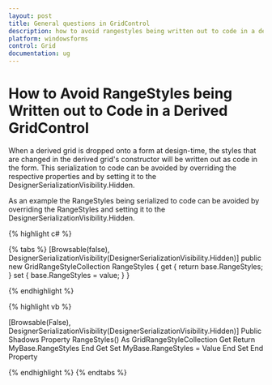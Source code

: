 ```yaml
---
layout: post
title: General questions in GridControl
description: how to avoid rangestyles being written out to code in a derived gridcontrol
platform: windowsforms
control: Grid
documentation: ug
---
```


# How to Avoid RangeStyles being Written out to Code in a Derived GridControl

When a derived grid is dropped onto a form at design-time, the styles that are changed in the derived grid's constructor will be written out as code in the form. This serialization to code can be avoided by overriding the respective properties and by setting it to the DesignerSerializationVisibility.Hidden.

As an example the RangeStyles being serialized to code can be avoided by overriding the RangeStyles and setting it to the DesignerSerializationVisibility.Hidden.

{% highlight c# %}

{% tabs %}
[Browsable(false), DesignerSerializationVisibility(DesignerSerializationVisibility.Hidden)]
public new GridRangeStyleCollection RangeStyles
{
    get
   {
       return base.RangeStyles;
   }
   set
   {
      base.RangeStyles = value;
   }
}

{% endhighlight  %}

{% highlight vb %}

[Browsable(False), DesignerSerializationVisibility(DesignerSerializationVisibility.Hidden)]
Public Shadows Property RangeStyles() As GridRangeStyleCollection
    Get
           Return MyBase.RangeStyles
    End Get
    Set
         MyBase.RangeStyles = Value
    End Set
End Property

{% endhighlight %}
{% endtabs %}

